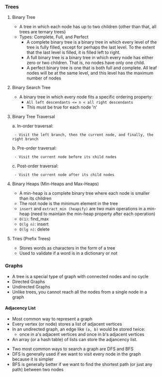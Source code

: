 ### Trees

1. Binary Tree
    - A tree in which each node has up to two children (other than that, all trees are ternary trees)
    - Types: Complete, Full, and Perfect
        - A complete binary tree is a binary tree in which every level of the tree is fully filled, except for perhaps the last level. To the extent that the last level is filled, it is filled left to right.
        - A full binary tree is a binary tree in which every node has either zero or two children. That is, no nodes have only one child.
        - A perfect binary tree is one that is both full and complete. All leaf nodes will be at the same level, and this level has the maximum number of nodes

2. Binary Search Tree
    - A binary tree in which every node fits a specific ordering property:
        - `All left descendants <= n < all right descendants`
        - This must be true for each node 'n'

3. Binary Tree Traversal

    a. In-order traversal:

        - Visit the left branch, then the current node, and finally, the right branch

    b. Pre-order traversal:

        - Visit the current node before its child nodes

    c. Post-order traversal:

        - Visit the current node after its child nodes

4. Binary Heaps (Min-Heaps and Max-Heaps)
    - A min-heap is a complete binary tree where each node is smaller than its children
    - The root node is the minimum element in the tree
    - `insert` and `extract_min (heapify)` are two main operations in a min-heap (need to maintain the min-heap property after each operation)
    - `O(1)`: find_max
    - `O(lg n)`: insert
    - `O(lg n)`: delete

5. Tries (Prefix Trees)
    - Stores words as characters in the form of a tree
    - Used to validate if a word is in a dictionary or not

### Graphs

* A tree is a special type of graph with connected nodes and no cycle
* Directed Graphs
* Undirected Graphs
* Unlike trees, you cannot reach all the nodes from a single node in a graph

#### Adjacency List

* Most common way to represent a graph
* Every vertex (or node) stores a list of adjacent vertices
* In an undirected graph, an edge like `(a, b)` would be stored twice:
    - once in a's adjacent vertices and once in b's adjacent vertices
* An array (or a hash table) of lists can store the adjancency list.


- Two most common ways to search a graph are DFS and BFS
- DFS is generally used if we want to visit every node in the graph because it is simpler
- BFS is generally better if we want to find the shortest path (or just any path) between two nodes